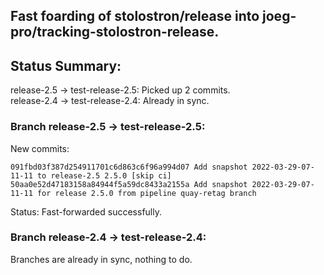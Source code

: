 ## Fast foarding of stolostron/release into joeg-pro/tracking-stolostron-release.

## Status Summary:

release-2.5 -> test-release-2.5: Picked up 2 commits.  
release-2.4 -> test-release-2.4: Already in sync.  

### Branch release-2.5 -> test-release-2.5:

New commits:

```
091fbd03f387d254911701c6d863c6f96a994d07 Add snapshot 2022-03-29-07-11-11 to release-2.5 2.5.0 [skip ci]
50aa0e52d47183158a84944f5a59dc8433a2155a Add snapshot 2022-03-29-07-11-11 for release 2.5.0 from pipeline quay-retag branch
```

Status: Fast-forwarded successfully.

### Branch release-2.4 -> test-release-2.4:

Branches are already in sync, nothing to do.
